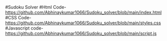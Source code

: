 #Sudoku Solver
#Html Code-https://github.com/Abhinaykumar1066/Sudoku_solver/blob/main/index.html
#CSS Code-https://github.com/Abhinaykumar1066/Sudoku_solver/blob/main/styles.css
#Javascript code-https://github.com/Abhinaykumar1066/Sudoku_solver/blob/main/script.js
